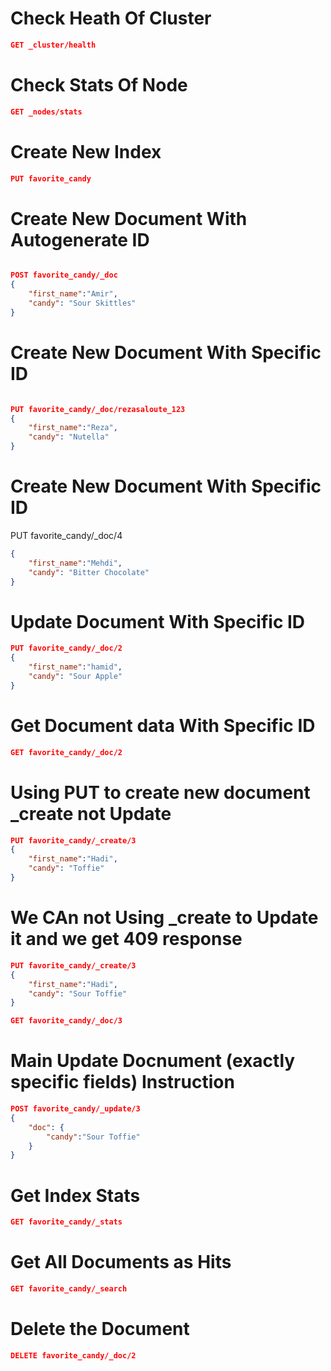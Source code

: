 # Check Heath Of Cluster
```json
GET _cluster/health
```

# Check Stats Of Node
```json
GET _nodes/stats
```

# Create New Index
```json
PUT favorite_candy
```

# Create New Document With Autogenerate ID
```json

POST favorite_candy/_doc
{
    "first_name":"Amir",
    "candy": "Sour Skittles"
}
```

# Create New Document With Specific ID
```json

PUT favorite_candy/_doc/rezasaloute_123
{
    "first_name":"Reza",
    "candy": "Nutella"
}
```

# Create New Document With Specific ID
PUT favorite_candy/_doc/4
```json
{
    "first_name":"Mehdi",
    "candy": "Bitter Chocolate"
}
```

# Update Document With Specific ID
```json
PUT favorite_candy/_doc/2
{
    "first_name":"hamid",
    "candy": "Sour Apple"
}
```

# Get Document data With Specific ID
```json
GET favorite_candy/_doc/2
```

# Using PUT to create new document _create not Update
```json
PUT favorite_candy/_create/3
{
    "first_name":"Hadi",
    "candy": "Toffie"
}
```

# We CAn not Using _create to Update it and we get 409 response
```json
PUT favorite_candy/_create/3
{
    "first_name":"Hadi",
    "candy": "Sour Toffie"
}
```

```json
GET favorite_candy/_doc/3
```

# Main Update Docnument (exactly specific fields) Instruction
```json
POST favorite_candy/_update/3
{
    "doc": {
        "candy":"Sour Toffie"
    }
}
```

# Get Index Stats
```json
GET favorite_candy/_stats
```

# Get All Documents as Hits
```json
GET favorite_candy/_search
```

# Delete the Document
```json
DELETE favorite_candy/_doc/2
```

